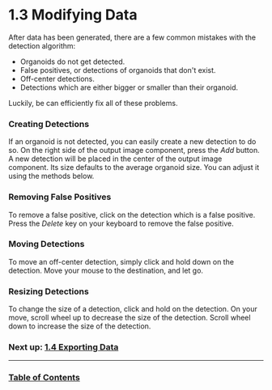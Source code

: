 # 1.3 Modifying Data

After data has been generated, there are a few common mistakes with the detection algorithm:
* Organoids do not get detected.
* False positives, or detections of organoids that don't exist.
* Off-center detections.
* Detections which are either bigger or smaller than their organoid.

Luckily, be can efficiently fix all of these problems.

### Creating Detections
If an organoid is not detected, you can easily create a new detection to do so.
On the right side of the output image component, press the *Add* button.
A new detection will be placed in the center of the output image component.
Its size defaults to the average organoid size. You can adjust it using the methods below.

### Removing False Positives
To remove a false positive, click on the detection which is a false positive.
Press the *Delete* key on your keyboard to remove the false positive.

### Moving Detections
To move an off-center detection, simply click and hold down on the detection.
Move your mouse to the destination, and let go.

### Resizing Detections
To change the size of a detection, click and hold on the detection.
On your move, scroll wheel up to decrease the size of the detection.
Scroll wheel down to increase the size of the detection.

### Next up: [1.4 Exporting Data]($LOCAL/ExportingData.md)

--------

### [Table of Contents]($LOCAL/TableOfContents.md)